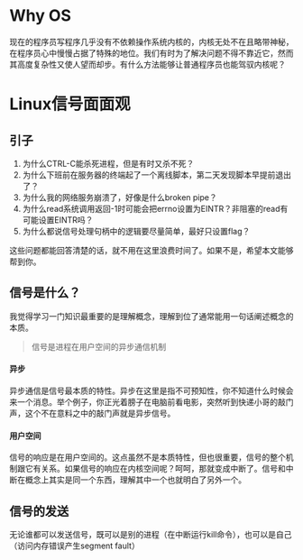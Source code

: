# Why OS

现在的程序员写程序几乎没有不依赖操作系统内核的，内核无处不在且略带神秘，在程序员心中慢慢占据了特殊的地位。我们有时为了解决问题不得不靠近它，然而其高度复杂性又使人望而却步。有什么方法能够让普通程序员也能驾驭内核呢？

# Linux信号面面观

## 引子

1. 为什么CTRL-C能杀死进程，但是有时又杀不死？
2. 为什么下班前在服务器的终端起了一个离线脚本，第二天发现脚本早提前退出了？
3. 为什么我的网络服务崩溃了，好像是什么broken pipe？
4. 为什么read系统调用返回-1时可能会把errno设置为EINTR？非阻塞的read有可能设置EINTR吗？
5. 为什么都说信号处理句柄中的逻辑要尽量简单，最好只设置flag？

这些问题都能回答清楚的话，就不用在这里浪费时间了。如果不是，希望本文能够帮到你。

## 信号是什么？

我觉得学习一门知识最重要的是理解概念，理解到位了通常能用一句话阐述概念的本质。

> 信号是进程在用户空间的异步通信机制

#### 异步

异步通信是信号最本质的特性。异步在这里是指不可预知性，你不知道什么时候会来一个消息。举个例子，你正光着膀子在电脑前看电影，突然听到快递小哥的敲门声，这个不在意料之中的敲门声就是异步信号。

#### 用户空间

信号的响应是在用户空间的。这点虽然不是本质特性，但也很重要，信号的整个机制跟它有关系。如果信号的响应在内核空间呢？呵呵，那就变成中断了。信号和中断在概念上其实是同一个东西，理解其中一个也就明白了另外一个。

## 信号的发送

无论谁都可以发送信号，既可以是别的进程（在中断运行kill命令），也可以是自己（访问内存错误产生segment fault）

